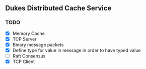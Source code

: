 ## Dukes Distributed Cache Service

### TODO

- [x] Memory Cache
- [x] TCP Server
- [x] Binary message packets
- [x] Define type for value in message in order to have typed value
- [ ] Raft Consensus
- [x] TCP Client
